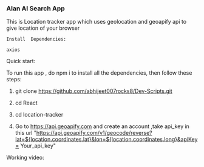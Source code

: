

### Alan AI Search App

This is Location tracker app which uses geolocation and geoapify api to give location of your browser

```
Install  Dependencies:

axios

```


Quick start:

To run this app , do npm i to install all the dependencies, then follow these steps:

1. git clone https://github.com/abhijeet007rocks8/Dev-Scripts.git

2. cd React

3. cd location-tracker

4. Go to https://api.geoapify.com  and create an    account ,take api_key in this url "https://api.geoapify.com/v1/geocode/reverse?lat=${location.coordinates.lat}&lon=${location.coordinates.long}&apiKey= Your_api_key"






Working video:










